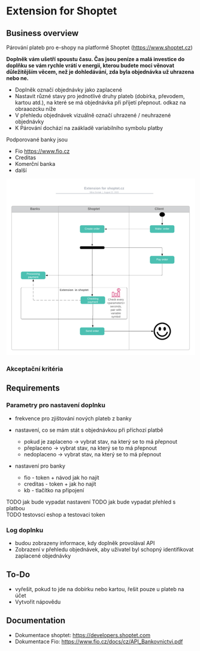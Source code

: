 # Extension for Shoptet

## Business overview

Párování plateb pro e-shopy na platformě Shoptet (<https://www.shoptet.cz>)

**Doplněk vám ušetří spoustu času. Čas jsou peníze a malá investice do doplňku se vám rychle vrátí v energii, kterou budete moci věnovat důležitějším věcem, než je dohledávání, zda byla objednávka už uhrazena nebo ne.**

* Doplněk označí objednávky jako zaplacené
* Nastavit různé stavy pro jednotlivé druhy plateb (dobírka, převodem, kartou atd.), na které se má objednávka při přijetí přepnout. odkaz na obraaozcku níže
* V přehledu objednávek vizuálně označí uhrazené / neuhrazené objednávky
* K Párování dochází na zaákladě variabilního symbolu platby

Podporované banky jsou

* Fio <https://www.fio.cz>
* Creditas
* Komerční banka
* další

![Activity diagram](/img/activity.png)

### Akceptační kritéria

## Requirements

### Parametry pro nastavení doplnku

* frekvence pro zjištování nových plateb z banky
* nastavení, co se mám stát s objednávkou při příchozí platbě
  * pokud je zaplaceno -> vybrat stav, na který se to má přepnout  
  * přeplaceno -> vybrat stav, na který se to má přepnout  
  * nedoplaceno -> vybrat stav, na který se to má přepnout  

* nastavení pro banky
  * fio - token + návod jak ho najít  
  * creditas - token + jak ho najít  
  * kb - tlačítko na připojení

 TODO jak bude vypadat nastavení
 TODO jak bude vypadat přehled s platbou  
 TODO testovscí eshop a testovaci token

### Log doplnku

* budou zobrazeny informace, kdy doplněk provolával API
* Zobrazení v přehledu objednávek, aby uživatel byl schopný identifikovat zaplacené objednávky

## To-Do

* vyřešit, pokud to jde na dobírku nebo kartou, řešit pouze u plateb na účet
* Vytvořit nápovědu  

## Documentation

* Dokumentace shoptet: <https://developers.shoptet.com>
* Dokumentace Fio: <https://www.fio.cz/docs/cz/API_Bankovnictvi.pdf>
